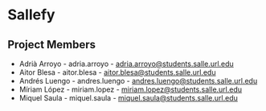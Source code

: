 # Sallefy

## Project Members
* Adrià Arroyo  - adria.arroyo  - adria.arroyo@students.salle.url.edu
* Aitor Blesa   - aitor.blesa   - aitor.blesa@students.salle.url.edu
* Andrés Luengo - andres.luengo - andres.luengo@students.salle.url.edu
* Míriam López  - miriam.lopez  - miriam.lopez@students.salle.url.edu
* Miquel Saula  - miquel.saula  - miquel.saula@students.salle.url.edu
